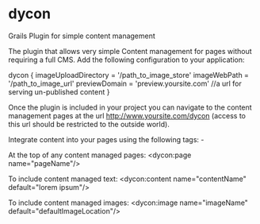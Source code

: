 dycon
=====

Grails Plugin for simple content management

The plugin that allows very simple Content management for pages without requiring a full CMS.
Add the following configuration to your application:

dycon { imageUploadDirectory = '/path_to_image_store'
        imageWebPath = '/path_to_image_url'
        previewDomain = 'preview.yoursite.com' //a url for serving un-published content
      }

Once the plugin is included in your project you can navigate to the content management pages at the url http://www.yoursite.com/dycon (access to this url should be restricted to the outside world).

Integrate content into your pages using the following tags: -

At the top of any content managed pages:  <dycon:page name="pageName"/>

To include content managed text: <dycon:content name="contentName" default="lorem ipsum"/>

To include content managed images: <dycon:image name="imageName" default="defaultImageLocation"/>




